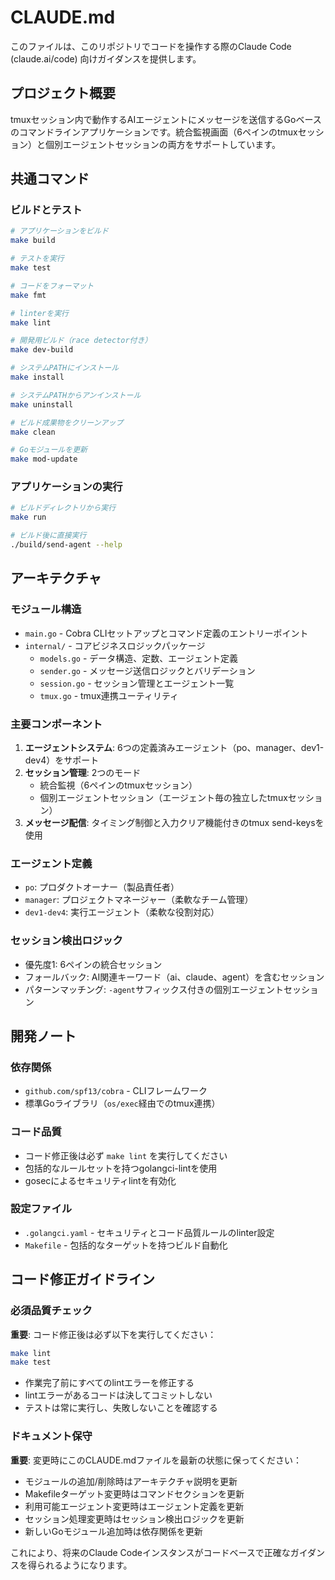 # CLAUDE.md

このファイルは、このリポジトリでコードを操作する際のClaude Code (claude.ai/code) 向けガイダンスを提供します。

## プロジェクト概要

tmuxセッション内で動作するAIエージェントにメッセージを送信するGoベースのコマンドラインアプリケーションです。統合監視画面（6ペインのtmuxセッション）と個別エージェントセッションの両方をサポートしています。

## 共通コマンド

### ビルドとテスト
```bash
# アプリケーションをビルド
make build

# テストを実行
make test

# コードをフォーマット
make fmt

# linterを実行
make lint

# 開発用ビルド（race detector付き）
make dev-build

# システムPATHにインストール
make install

# システムPATHからアンインストール
make uninstall

# ビルド成果物をクリーンアップ
make clean

# Goモジュールを更新
make mod-update
```

### アプリケーションの実行
```bash
# ビルドディレクトリから実行
make run

# ビルド後に直接実行
./build/send-agent --help
```

## アーキテクチャ

### モジュール構造
- `main.go` - Cobra CLIセットアップとコマンド定義のエントリーポイント
- `internal/` - コアビジネスロジックパッケージ
  - `models.go` - データ構造、定数、エージェント定義
  - `sender.go` - メッセージ送信ロジックとバリデーション
  - `session.go` - セッション管理とエージェント一覧
  - `tmux.go` - tmux連携ユーティリティ

### 主要コンポーネント

1. **エージェントシステム**: 6つの定義済みエージェント（po、manager、dev1-dev4）をサポート
2. **セッション管理**: 2つのモード
   - 統合監視（6ペインのtmuxセッション）
   - 個別エージェントセッション（エージェント毎の独立したtmuxセッション）
3. **メッセージ配信**: タイミング制御と入力クリア機能付きのtmux send-keysを使用

### エージェント定義
- `po`: プロダクトオーナー（製品責任者）
- `manager`: プロジェクトマネージャー（柔軟なチーム管理）
- `dev1-dev4`: 実行エージェント（柔軟な役割対応）

### セッション検出ロジック
- 優先度1: 6ペインの統合セッション
- フォールバック: AI関連キーワード（ai、claude、agent）を含むセッション
- パターンマッチング: `-agent`サフィックス付きの個別エージェントセッション

## 開発ノート

### 依存関係
- `github.com/spf13/cobra` - CLIフレームワーク
- 標準Goライブラリ（`os/exec`経由でのtmux連携）

### コード品質
- コード修正後は必ず `make lint` を実行してください
- 包括的なルールセットを持つgolangci-lintを使用
- gosecによるセキュリティlintを有効化

### 設定ファイル
- `.golangci.yaml` - セキュリティとコード品質ルールのlinter設定
- `Makefile` - 包括的なターゲットを持つビルド自動化

## コード修正ガイドライン

### 必須品質チェック
**重要**: コード修正後は必ず以下を実行してください：
```bash
make lint
make test
```
- 作業完了前にすべてのlintエラーを修正する
- lintエラーがあるコードは決してコミットしない
- テストは常に実行し、失敗しないことを確認する

### ドキュメント保守
**重要**: 変更時にこのCLAUDE.mdファイルを最新の状態に保ってください：
- モジュールの追加/削除時はアーキテクチャ説明を更新
- Makefileターゲット変更時はコマンドセクションを更新
- 利用可能エージェント変更時はエージェント定義を更新
- セッション処理変更時はセッション検出ロジックを更新
- 新しいGoモジュール追加時は依存関係を更新

これにより、将来のClaude Codeインスタンスがコードベースで正確なガイダンスを得られるようになります。
